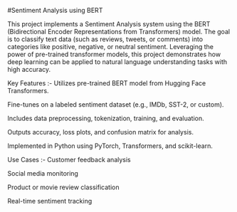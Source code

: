 #Sentiment Analysis using BERT

This project implements a Sentiment Analysis system using the BERT (Bidirectional Encoder Representations from Transformers) model. The goal is to classify text data (such as reviews, tweets, or comments) into categories like positive, negative, or neutral sentiment. Leveraging the power of pre-trained transformer models, this project demonstrates how deep learning can be applied to natural language understanding tasks with high accuracy.

Key Features :-
Utilizes pre-trained BERT model from Hugging Face Transformers.

Fine-tunes on a labeled sentiment dataset (e.g., IMDb, SST-2, or custom).

Includes data preprocessing, tokenization, training, and evaluation.

Outputs accuracy, loss plots, and confusion matrix for analysis.

Implemented in Python using PyTorch, Transformers, and scikit-learn.

Use Cases :- 
Customer feedback analysis

Social media monitoring

Product or movie review classification

Real-time sentiment tracking

